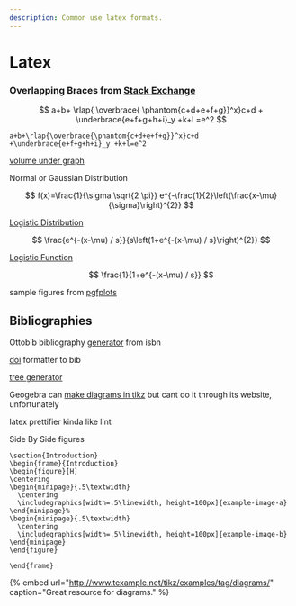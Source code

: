 ```yaml
---
description: Common use latex formats.
---
```


# Latex

### Overlapping Braces from [Stack Exchange](https://tex.stackexchange.com/questions/12963/how-to-have-overlapping-under-braces-and-over-braces/12969)

$$
a+b+
\rlap{
\overbrace{
\phantom{c+d+e+f+g}}^x}c+d   
+
\underbrace{e+f+g+h+i}_y +k+l
=e^2
$$

```text
a+b+\rlap{\overbrace{\phantom{c+d+e+f+g}}^x}c+d   
+\underbrace{e+f+g+h+i}_y +k+l=e^2
```

[volume under graph ](http://pgfplots.net/tikz/examples/fill-space-3d/)

 Normal or Gaussian Distribution 

$$
f(x)=\frac{1}{\sigma \sqrt{2 \pi}} e^{-\frac{1}{2}\left(\frac{x-\mu}{\sigma}\right)^{2}}
$$



[Logistic Distribution](https://en.wikipedia.org/wiki/Logistic_distribution)

$$
\frac{e^{-(x-\mu) / s}}{s\left(1+e^{-(x-\mu) / s}\right)^{2}}
$$

[Logistic Function ](https://en.wikipedia.org/wiki/Logistic_function)

$$
\frac{1}{1+e^{-(x-\mu) / s}}
$$



sample figures from [pgfplots](http://pgfplots.net/tikz/examples/)

## Bibliographies

Ottobib bibliography [generator](https://www.ottobib.com/) from isbn

[doi](https://citation.crosscite.org/) formatter to bib

[tree generator](https://lautgesetz.com/latreex/)

Geogebra can [make diagrams in tikz](https://www.overleaf.com/learn/latex/LaTeX_Graphics_using_TikZ:_A_Tutorial_for_Beginners_%28Part_2%29%E2%80%94Generating_TikZ_Code_from_GeoGebra) but cant do it through its website, unfortunately 

latex prettifier kinda like lint

Side By Side figures 

```text
\section{Introduction}
\begin{frame}{Introduction}
\begin{figure}[H]
\centering
\begin{minipage}{.5\textwidth}
  \centering
  \includegraphics[width=.5\linewidth, height=100px]{example-image-a}
\end{minipage}%
\begin{minipage}{.5\textwidth}
  \centering
  \includegraphics[width=.5\linewidth, height=100px]{example-image-b}
\end{minipage}
\end{figure}

\end{frame}
```







{% embed url="http://www.texample.net/tikz/examples/tag/diagrams/" caption="Great resource for diagrams." %}







